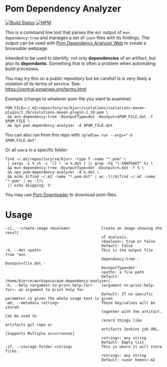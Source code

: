 # Pom Dependency Analyzer
[![Build Status](https://travis-ci.org/tomasbjerre/pom-dependency-analyzer.svg?branch=master)](https://travis-ci.org/tomasbjerre/pom-dependency-analyzer)
[![NPM](https://img.shields.io/npm/v/pom-dependency-analyzer.svg?style=flat-square) ](https://www.npmjs.com/package/pom-dependency-analyzer)

This is a command line tool that parses the `dot` output of `mvn dependency:tree` and manages a set of `json`-files with its findings. The output can be used with [Pom Dependency Analyzer Web](https://github.com/tomasbjerre/pom-dependency-analyzer-web) to create a browsable webpage.

Intended to be used to identify, not only **dependencies** of an artifact, but also its **dependants**. Something that is often a problem when automating build processes.

You may try this on a public repository but be careful! Is is very likely a violation of its terms of service. See: https://central.sonatype.org/terms.html

Example (change to whatever pom-file you want to examine):

```shell
POM_FILE=~/.m2/repository/se/bjurr/violations/violations-maven-plugin/1.19/violations-maven-plugin-1.19.pom \
 && mvn dependency:tree -DoutputType=dot -Doutput=$POM_FILE.dot -f $POM_FILE \
 && npx pom-dependency-analyzer -d $POM_FILE.dot
```

You can also run from this repo with `/gradlew run --args="-d $POM_FILE.dot"`.

Or all `pom`:s in a specific folder:
```shell
find ~/.m2/repository/se/bjurr -type f -name "*.pom" \
 | xargs -I % sh -c '([ ! -e %.dot ] || grep -Fq "\-SNAPSHOT" %) \
 && mvn dependency:tree -DoutputType=dot -Doutput=%.dot -f % \
 && npx pom-dependency-analyzer -d %.dot \
 && echo $(find ~/.m2 -name "*.pom.dot" | wc -l)/$(find ~/.m2 -name "*.pom" | wc -l)\
 || echo Skipping: %'
```

You may use [Pom Downloader](https://github.com/tomasbjerre/pom-downloader) to download pom-files.

# Usage

```shell
-ci, --create-image <boolean>              Create an image showing the result 
                                           of analysis.
                                           <boolean>: true or false
                                           Default: false
-d, --dot <path>                           This is the output file from 'mvn 
                                           dependency:tree -Doutput=file.dot -
                                           DoutputType=dot'
                                           <path>: a file path
                                           Default: /home/bjerre/workspace/pom-dependency-analyzer/.
-h, --help <argument-to-print-help-for>    <argument-to-print-help-for>: an argument to print help for
                                           Default: If no specific parameter is given the whole usage text is given
-md, --metadata <string>                   These key/values will be stored 
                                           together with the artifact. Can be used to 
                                           record things like artifacts git repo or 
                                           artifacts Jenkins job URL. [Supports Multiple occurrences]
                                           <string>: any string
                                           Default: Empty list
-sf, --storage-folder <string>             This is where it will store files.
                                           <string>: any string
                                           Default: <user home>/.m2
```
